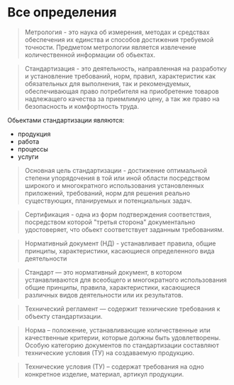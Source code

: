 # Все определения
> Метрология - это наука об измерения, методах и средствах обеспечения их единства и способов достижения требуемой точности. Предметом метрологии является извлечение количественной информации об обьектах.

> Стандартизация - это деятельность, направленная на разработку и установление требований, норм, правил, характеристик как обязательных для выполнения, так и рекомендуемых, обеспечивающая право потребителя на приобретение товаров надлежащего качества за приемлимую цену, а так же право на безопасность и комфортность труда.

Обьектами стандартизации являются:
* продукция
* работа
* процессы
* услуги

> Основная цель стандартизации - достижение оптимальной степени упорядочения в той или иной области посредством широкого и многократного использования установленных приложений, требований, норм для решения реально существующих, планируемых и потенциальных задач.

> Сертификация - одна из форм подтверждения соответствия, посредством которой "третья сторона" документально удостоверяет, что обьект соответствует заданным требованиям.

> Нормативный документ (НД) - устанавливает правила, общие принципы, характеристики, касающиеся определенного вида деятельности

> Стандарт — это нормативный документ, в котором устанавливаются для всеобщего и многократного использования общие принципы, правила, характеристики, касающиеся различных видов деятельности или их результатов.

> Технический регламент — содержит технические требования к объекту стандартизации.

> Норма – положение, устанавливающие количественные или качественные критерии, которые должны быть удовлетворены. Особую категорию документов по стандартизации составляют технические условия (ТУ) на создаваемую продукцию.

> Технические условия (ТУ) – содержат требования на одно конкретное изделие, материал, артикул продукции.

> 
